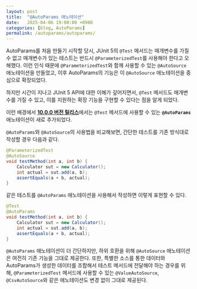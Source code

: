 ```yaml
---
layout: post
title:  "@AutoParams 애노테이션"
date:   2025-04-06 19:00:00 +0900
categories: [blog, AutoParams]
permalink: /autoparams/autoparams/
---
```


AutoParams를 처음 만들기 시작할 당시, JUnit 5의 `@Test` 메서드는 매개변수를 가질 수 없고 매개변수가 있는 테스트는 반드시 `@ParameterizedTest`를 사용해야 한다고 오해했다. 이런 인식 때문에 `@ParameterizedTest`와 함께 사용할 수 있는 `@AutoSource` 애노테이션을 만들었고, 이후 AutoParams의 기능은 이 `@AutoSource` 애노테이션을 중심으로 확장되었다.

하지만 시간이 지나고 JUnit 5 API에 대한 이해가 깊어지면서, `@Test` 메서드도 매개변수를 가질 수 있고, 이를 지원하는 확장 기능을 구현할 수 있다는 점을 알게 되었다.

이런 배경에서 [**10.0.0 버전 릴리스**](https://github.com/AutoParams/AutoParams/releases/tag/10.0.0)에서는 `@Test` 메서드에 사용할 수 있는 **`@AutoParams`** 애노테이션이 새로 추가되었다.

<!--more-->

`@AutoParams`와 `@AutoSource`의 사용법을 비교해보면, 간단한 테스트를 기존 방식대로 작성할 경우 다음과 같다.

```java
@ParameterizedTest
@AutoSource
void testMethod(int a, int b) {
    Calculator sut = new Calculator();
    int actual = sut.add(a, b);
    assertEquals(a + b, actual);
}
```

같은 테스트를 `@AutoParams` 애노테이션을 사용해서 작성하면 이렇게 표현할 수 있다.

```java
@Test
@AutoParams
void testMethod(int a, int b) {
    Calculator sut = new Calculator();
    int actual = sut.add(a, b);
    assertEquals(a + b, actual);
}
```

`@AutoParams` 애노테이션이 더 간단하지만, 하위 호환을 위해 `@AutoSource` 애노테이션은 여전히 기존 기능을 그대로 제공한다. 또한, 특별한 소스를 통한 데이터와 AutoParams가 생성한 데이터를 조합해서 테스트 메서드에 전달해야 하는 경우를 위해, `@ParameterizedTest` 메서드에 사용할 수 있는 `@ValueAutoSource`, `@CsvAutoSource`와 같은 애노테이션도 변경 없이 그대로 제공된다.
